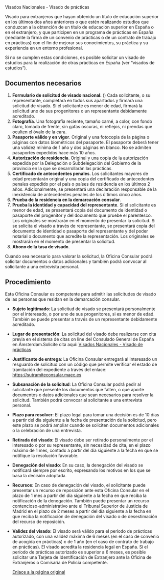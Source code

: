  Visados Nacionales - Visado de prácticas

  Visado para extranjeros que hayan obtenido un título de educación superior en los últimos dos años anteriores o que estén realizando estudios que conduzcan a la obtención de un título de educación superior en España o en el extranjero, y que participen en un programa de prácticas en España (mediante la firma de un convenio de prácticas o de un contrato de trabajo en prácticas) con el fin de mejorar sus conocimientos, su práctica y su experiencia en un entorno profesional. 

 Si no se cumplen estas condiciones, es posible solicitar un visado de estudios para la realización de otras prácticas en España (ver “visados de estudios”). 

 Documentos necesarios
---------------------

 1. **Formulario de solicitud de visado nacional**. () Cada solicitante, o su representante, completará en todos sus apartados y firmará una solicitud de visado. Si el solicitante es menor de edad, firmará la solicitud uno de sus progenitores o un representante debidamente acreditado.
2. **Fotografía**. Una fotografía reciente, tamaño carné, a color, con fondo claro, tomada de frente, sin gafas oscuras, ni reflejos, ni prendas que oculten el óvalo de la cara.
3. **Pasaporte válido y en vigor**. Original y una fotocopia de la página o páginas con datos biométricos del pasaporte. El pasaporte deberá tener una validez mínima de 1 año y dos páginas en blanco. No se admiten pasaportes expedidos hace más 10 años.
4. **Autorización de residencia**. Original y una copia de la autorización expedida por la Delegación o Subdelegación del Gobierno de la provincia en la que se desarrollarán las prácticas.
5. **Certificado de antecedentes penales**. Los solicitantes mayores de edad presentarán original y una copia del certificado de antecedentes penales expedido por el país o países de residencia en los últimos 2 años. Adicionalmente, se presentará una declaración responsable de la inexistencia de antecedentes penales de los últimos cinco años.
6. **Prueba de la residencia en la demarcación consular**.
7. **Prueba la identidad y capacidad del representante**. Si el solicitante es menor de edad, se presentará copia del documento de identidad o pasaporte del progenitor y del documento que pruebe el parentesco. Los originales se mostrarán en el momento de presentar la solicitud. Si se solicita el visado a través de representante, se presentará copia del documento de identidad o pasaporte del representante y del poder notarial o documento que acredite la representación. Los originales se mostrarán en el momento de presentar la solicitud.
8. **Abono de la tasa de visado**.

 Cuando sea necesario para valorar la solicitud, la Oficina Consular podrá solicitar documentos o datos adicionales y también podrá convocar al solicitante a una entrevista personal.

 Procedimiento
-------------

 Esta Oficina Consular es competente para admitir las solicitudes de visado de las personas que residan en la demarcación consular. 

 * **Sujeto legitimado**: La solicitud de visado se presentará personalmente por el interesado, o por uno de sus progenitores, si es menor de edad. También se puede presentar a través de un representante debidamente acreditado.
* **Lugar de presentación**: La solicitud del visado debe realizarse con cita previa en el sistema de citas on line del Consulado General de España en Ámsterdam.Solicite cita aquí: [Visados Nacionales - Visado de prácticas](https://app.bookitit.com/es/hosteds/widgetdefault/2c6277fc2bf43562ccce5c647ff1db4eb#datetime)
* **Justificante de entrega**: La Oficina Consular entregará al interesado un resguardo de solicitud con un código que permite verificar el estado de tramitación del expediente a través del enlace: <https://sutramiteconsular.maec.es>
* **Subsanación de la solicitud**: La Oficina Consular podrá pedir al solicitante que presente los documentos que falten, o que aporte documentos o datos adicionales que sean necesarios para resolver la solicitud. También podrá convocar al solicitante a una entrevista personal.
* **Plazo para resolver**: El plazo legal para tomar una decisión es de 10 días a partir del día siguiente a la fecha de presentación de la solicitud, pero este plazo se podrá ampliar cuando se soliciten documentos adicionales o la celebración de una entrevista.
* **Retirada del visado**: El visado debe ser retirado personalmente por el interesado o por su representante, sin necesidad de cita, en el plazo máximo de 1 mes, contado a partir del día siguiente a la fecha en que se notifique la resolución favorable.
* **Denegación del visado**: En su caso, la denegación del visado se notificará siempre por escrito, expresando los motivos en los que se basa la decisión adoptada.
* **Recursos**: En caso de denegación del visado, el solicitante puede presentar un recurso de reposición ante esta Oficina Consular en el plazo de 1 mes a partir del día siguiente a la fecha en que reciba la notificación de la denegación. También puede presentar un recurso contencioso-administrativo ante el Tribunal Superior de Justicia de Madrid en el plazo de 2 meses a partir del día siguiente a la fecha en que reciba la notificación de denegación del visado o de desestimación del recurso de reposición.
* **Validez del visado**: El visado será válido para el período de prácticas autorizado, con una validez máxima de 6 meses (en el caso de convenio de acogida en prácticas) o de 1 año (en el caso de contrato de trabajo en prácticas). El visado acredita la residencia legal en España. Si el período de prácticas autorizado es superior a 6 meses, es posible solicitar una Tarjeta de Identificación de Extranjero ante la Oficina de Extranjeros o Comisaría de Policía competente.

  [Enlace a la página original](https://www.exteriores.gob.es/Consulados/amsterdam/es/ServiciosConsulares/Paginas/index.aspx?scco=Pa%C3%ADses+Bajos&scd=9&scca=Visados&scs=Visados%20Nacionales%20-%20Visado%20de%20pr%C3%A1cticas)